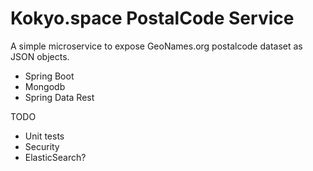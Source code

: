# Kokyo.space PostalCode Service 
A simple microservice to expose GeoNames.org postalcode dataset as JSON objects. 
 
 * Spring Boot
 * Mongodb
 * Spring Data Rest
 
 TODO
 * Unit tests   
 * Security 
 * ElasticSearch?  
 
 
